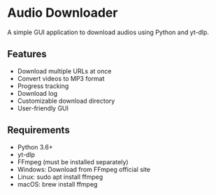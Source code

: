 # Audio Downloader

A simple GUI application to download audios using Python and yt-dlp.

## Features

- Download multiple URLs at once
- Convert videos to MP3 format
- Progress tracking
- Download log
- Customizable download directory
- User-friendly GUI

## Requirements

- Python 3.6+
- yt-dlp
- FFmpeg (must be installed separately)
- Windows: Download from FFmpeg official site
- Linux: sudo apt install ffmpeg
- macOS: brew install ffmpeg
